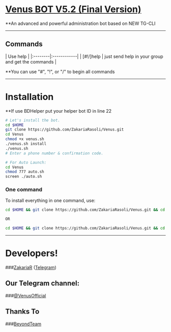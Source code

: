 # [Venus BOT V5.2 (Final Version)](https://telegram.me/VenusTG)

**An advanced and powerful administration bot based on NEW TG-CLI


* * *

## Commands

| Use help |
|:--------|:------------|
| [#!/]help | just send help in your group and get the commands |

**You can use "#", "!", or "/" to begin all commands

* * *

# Installation

**If use BDHelper put your helper bot ID in line 22

```sh
# Let's install the bot.
cd $HOME
git clone https://github.com/ZakariaRasoli/Venus.git
cd Venus
chmod +x venus.sh
./venus.sh install
./venus.sh 
# Enter a phone number & confirmation code.

# For Auto Launch:
cd Venus
chmod 777 auto.sh
screen ./auto.sh
```
### One command
To install everything in one command, use:
```sh
cd $HOME && git clone https://github.com/ZakariaRasoli/Venus.git && cd Venus && chmod +x venus.sh && ./venus.sh install && ./venus.sh

OR

cd $HOME && git clone https://github.com/ZakariaRasoli/Venus.git && cd Venus && chmod +x venus.sh && ./venus.sh install && chmod 777 auto.sh && screen ./auto.sh
```

***

# Developers!

###[ZakariaR](https://github.com/ZakariaRasoli) ([Telegram](https://telegram.me/ZakariaR))


## Our Telegram channel:

###[@VenusOfficial](https://telegram.me/VenusOfficial)

## Thanks To 

###[BeyondTeam](https://telegram.me/BeyondTeam)
